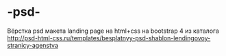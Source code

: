 # -psd-
Вёрстка psd макета landing page на html+css на bootstrap 4 из каталога http://psd-html-css.ru/templates/besplatnyy-psd-shablon-lendingovoy-stranicy-agenstva 
